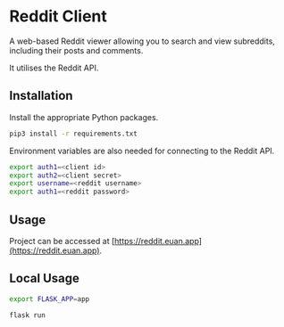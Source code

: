 # Reddit Client

A web-based Reddit viewer allowing you to search and view subreddits, including their posts and comments.

It utilises the Reddit API.

## Installation

Install the appropriate Python packages.

```bash
pip3 install -r requirements.txt 
```
Environment variables are also needed for connecting to the Reddit API.

```bash
export auth1=<client id>
export auth2=<client secret>
export username=<reddit username>
export auth1=<reddit password>
```

## Usage
Project can be accessed at [https://reddit.euan.app](https://reddit.euan.app).

## Local Usage

```bash
export FLASK_APP=app
```
```bash
flask run
```
